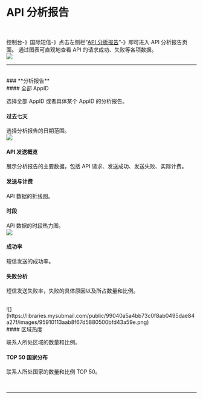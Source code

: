 # API 分析报告

<br> 

控制台-》国际短信-》点击左侧栏“[API 分析报告](https://www.mysubmail.com/console/intersms/analysis)”-》即可进入 API 分析报告页面。
通过图表可直观地查看 API 的请求成功、失败等各项数据。
 <br>
 ![](https://libraries.mysubmail.com/public/99040a5a4bb73c0f8ab0495dae84a27f/images/37f88b34ce04919f22f4ef87813cfeac.png)
  <br>

------

<br>
### **分析报告**
<br>
#### 全部 AppID

选择全部 AppID 或者具体某个 AppID 的分析报告。
<br>
#### 过去七天

选择分析报告的日期范围。
<br>
![](https://libraries.mysubmail.com/public/99040a5a4bb73c0f8ab0495dae84a27f/images/30a813957907193f66658c724b3cae49.png)
<br>
#### API 发送概览

展示分析报告的主要数据，包括 API 请求、发送成功、发送失败、实际计费。
<br>
#### 发送与计费

API 数据的折线图。
<br>
#### 时段

API 数据的时段热力图。
<br>
![](https://libraries.mysubmail.com/public/99040a5a4bb73c0f8ab0495dae84a27f/images/2104ab8c13fc48823ae68c8242b8b719.png)
<br>
#### 成功率

短信发送的成功率。
<br>
#### 失败分析

短信发送失败率，失败的具体原因以及所占数量和比例。

<br>
![](https://libraries.mysubmail.com/public/99040a5a4bb73c0f8ab0495dae84a27f/images/95910113aab8f67d5880500bfd43a59e.png)

<br>
#### 区域热度

联系人所处区域的数量和比例。
<br>

#### TOP 50 国家分布

联系人所处国家的数量和比例 TOP 50。

<br>

------